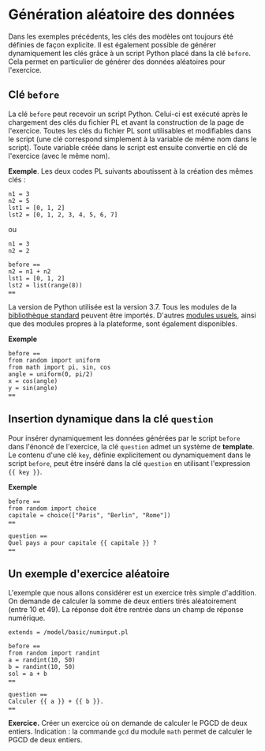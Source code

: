 # Génération aléatoire des données

Dans les exemples précédents, les clés des modèles ont toujours été définies de façon explicite. Il est également possible de générer dynamiquement les clés grâce à un script Python placé dans la clé `before`. Cela permet en particulier de générer des données aléatoires pour l'exercice.

## Clé `before`

La clé `before` peut recevoir un script Python. Celui-ci est exécuté après le chargement des clés du fichier PL et avant la construction de la page de l'exercice. Toutes les clés du fichier PL sont utilisables et modifiables dans le script (une clé correspond simplement à la variable de même nom dans le script). Toute variable créée dans le script est ensuite convertie en clé de l'exercice (avec le même nom).

**Exemple**. Les deux codes PL suivants aboutissent à la création des mêmes clés :

```
n1 = 3
n2 = 5
lst1 = [0, 1, 2]
lst2 = [0, 1, 2, 3, 4, 5, 6, 7]
```

ou

```
n1 = 3
n2 = 2

before ==
n2 = n1 + n2
lst1 = [0, 1, 2]
lst2 = list(range(8))
==
```

La version de Python utilisée est la version 3.7. Tous les modules de la [bibliothèque standard](https://docs.python.org/fr/3/library/index.html) peuvent être importés. D'autres [modules usuels](https://documentationpl.readthedocs.io/fr/latest/technic_doc/modules_sandbox.md), ainsi que des modules propres à la plateforme, sont également disponibles.

**Exemple**
```
before ==
from random import uniform
from math import pi, sin, cos
angle = uniform(0, pi/2)
x = cos(angle)
y = sin(angle)
==
```


## Insertion dynamique dans la clé `question`

Pour insérer dynamiquement les données générées par le script `before` dans l'énoncé de l'exercice, la clé `question` admet un système de **template**. Le contenu d'une clé `key`, définie explicitement ou dynamiquement dans le script `before`, peut être inséré dans la clé `question` en utilisant l'expression `{{ key }}`.


**Exemple**

```
before ==
from random import choice
capitale = choice(["Paris", "Berlin", "Rome"])
==

question ==
Quel pays a pour capitale {{ capitale }} ?
==
```

## Un exemple d'exercice aléatoire

L'exemple que nous allons considérer est un exercice très simple d'addition. On demande de calculer la somme de deux entiers tirés aléatoirement (entre 10 et 49). La réponse doit être rentrée dans un champ de réponse numérique.

```
extends = /model/basic/numinput.pl

before ==
from random import randint
a = randint(10, 50)
b = randint(10, 50)
sol = a + b
==

question ==
Calculer {{ a }} + {{ b }}.
==
```

**Exercice.** Créer un exercice où on demande de calculer le PGCD de deux entiers. Indication : la commande `gcd` du module `math` permet de calculer le PGCD de deux entiers.
